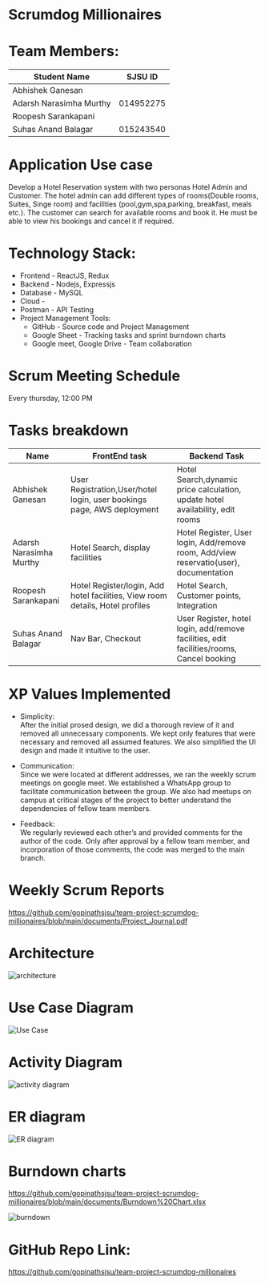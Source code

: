 # Scrumdog Millionaires

# Team Members:

Student Name      |SJSU ID|
-------------     |--------
Abhishek Ganesan |            |
Adarsh Narasimha Murthy     |014952275|
Roopesh  Sarankapani|      |
Suhas Anand Balagar        |015243540|

# Application Use case
Develop a Hotel Reservation system with two personas Hotel Admin and Customer. The hotel admin can add different types of rooms(Double rooms, Suites, Singe room) and facilities (pool,gym,spa,parking, breakfast, meals etc.). The customer can search for available rooms and book it. He must be able to view his bookings and cancel it if required.


# Technology Stack:

- Frontend - ReactJS, Redux
- Backend - Nodejs, Expressjs
- Database - MySQL
- Cloud -
- Postman - API Testing
- Project Management Tools:
  - GitHub - Source code and Project Management
  - Google Sheet - Tracking tasks and sprint burndown charts
  - Google meet, Google Drive - Team collaboration

# Scrum Meeting Schedule
Every thursday, 12:00 PM

# Tasks breakdown

 Name      |FrontEnd task| Backend Task|
-------------     |--------|------------|
Abhishek Ganesan |User Registration,User/hotel login, user bookings page, AWS deployment            |Hotel Search,dynamic price calculation, update hotel availability, edit rooms|
Adarsh Narasimha Murthy| Hotel Search, display facilities |Hotel Register, User login, Add/remove room, Add/view reservatio(user), documentation
Roopesh  Sarankapani| Hotel Register/login, Add hotel facilities, View room details, Hotel profiles     | Hotel Search, Customer points, Integration
Suhas Anand Balagar |  Nav Bar, Checkout    | User Register, hotel login, add/remove facilities, edit facilities/rooms, Cancel booking

# XP Values Implemented
- Simplicity: <br/>
After the initial prosed design, we did a thorough review of it and removed all unnecessary components. We kept only features that were necessary and removed all assumed features. We also simplified the UI design and made it intuitive to the user.

- Communication:<br/>
Since we were located at different addresses, we ran the weekly scrum meetings on google meet. We established a WhatsApp group to facilitate communication between the group. We also had meetups on campus at critical stages of the project to better understand the dependencies of fellow team members.

- Feedback: <br/>
We regularly reviewed each other’s and provided comments for the author of the code. Only after approval by a fellow team member, and incorporation of those comments, the code was merged to the main branch.

# Weekly Scrum Reports
https://github.com/gopinathsjsu/team-project-scrumdog-millionaires/blob/main/documents/Project_Journal.pdf

# Architecture 
![architecture](https://github.com/gopinathsjsu/team-project-scrumdog-millionaires/blob/main/documents/hotel-booking-architechture.jpg)

# Use Case Diagram
![Use Case](https://github.com/gopinathsjsu/team-project-scrumdog-millionaires/blob/main/documents/Hotel-Use-Case.jpg)

# Activity Diagram
![activity diagram](https://github.com/gopinathsjsu/team-project-scrumdog-millionaires/blob/main/documents/Activity%20Diagram%20flow.png)

# ER diagram
![ER diagram](https://github.com/gopinathsjsu/team-project-scrumdog-millionaires/blob/main/documents/ER%20diagram.png)

# Burndown charts
https://github.com/gopinathsjsu/team-project-scrumdog-millionaires/blob/main/documents/Burndown%20Chart.xlsx

![burndown](https://github.com/gopinathsjsu/team-project-scrumdog-millionaires/blob/main/documents/burndown_diag.png)

# GitHub Repo Link:

https://github.com/gopinathsjsu/team-project-scrumdog-millionaires

